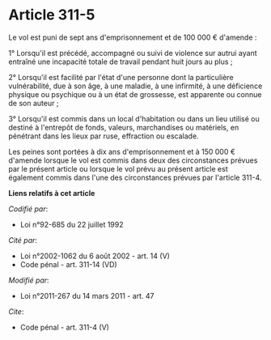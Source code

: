 # Article 311-5

Le vol est puni de sept ans d'emprisonnement et de 100 000 € d'amende : 

1° Lorsqu'il est précédé, accompagné ou suivi de violence sur autrui ayant entraîné une incapacité totale de travail pendant
huit jours au plus ; 

2° Lorsqu'il est facilité par l'état d'une personne dont la particulière vulnérabilité, due à son âge, à une maladie, à une
infirmité, à une déficience physique ou psychique ou à un état de grossesse, est apparente ou connue de son auteur ; 

3° Lorsqu'il est commis dans un local d'habitation ou dans un lieu utilisé ou destiné à l'entrepôt de fonds, valeurs,
marchandises ou matériels, en pénétrant dans les lieux par ruse, effraction ou escalade. 

Les peines sont portées à dix ans d'emprisonnement et à 150 000 € d'amende lorsque le vol est commis dans deux des
circonstances prévues par le présent article ou lorsque le vol prévu au présent article est également commis dans l'une des
circonstances prévues par l'article 311-4.

**Liens relatifs à cet article**

_Codifié par_:

  - Loi n°92-685 du 22 juillet 1992

_Cité par_:

  - Loi n°2002-1062 du 6 août 2002 - art. 14 (V)
  - Code pénal - art. 311-14 (VD)

_Modifié par_:

  - Loi n°2011-267 du 14 mars 2011 - art. 47

_Cite_:

  - Code pénal - art. 311-4 (V)
